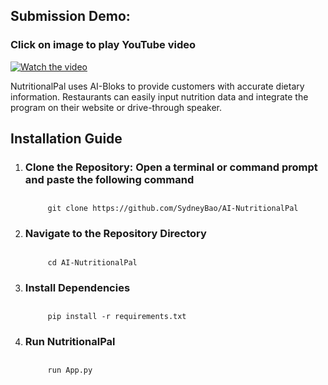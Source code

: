 ## Submission Demo:
### Click on image to play YouTube video
[![Watch the video](https://img.youtube.com/vi/CYsH3W4y_2s/maxresdefault.jpg)](https://youtu.be/CYsH3W4y_2s)

NutritionalPal uses AI-Bloks to provide customers with accurate dietary information. Restaurants can easily input nutrition data and integrate the program on their website or drive-through speaker.

## Installation Guide

1. ### Clone the Repository: Open a terminal or command prompt and paste the following command
    ##
            git clone https://github.com/SydneyBao/AI-NutritionalPal 
2. ### Navigate to the Repository Directory
    ##
            cd AI-NutritionalPal
3. ### Install Dependencies
    ##
            pip install -r requirements.txt
4. ### Run NutritionalPal
    ##
            run App.py

